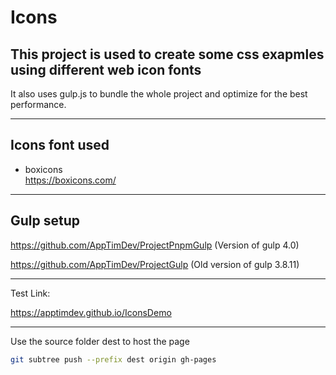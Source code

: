 # Icons
## This project is used to create some css exapmles using different web icon fonts

It also uses gulp.js to bundle the whole project and optimize for the best performance. 

---

## Icons font used
- boxicons  
https://boxicons.com/


---

## Gulp setup
https://github.com/AppTimDev/ProjectPnpmGulp (Version of gulp 4.0)

https://github.com/AppTimDev/ProjectGulp (Old version of gulp 3.8.11)

---

Test Link:

https://apptimdev.github.io/IconsDemo

---

Use the source folder dest to host the page
```sh
git subtree push --prefix dest origin gh-pages
```
